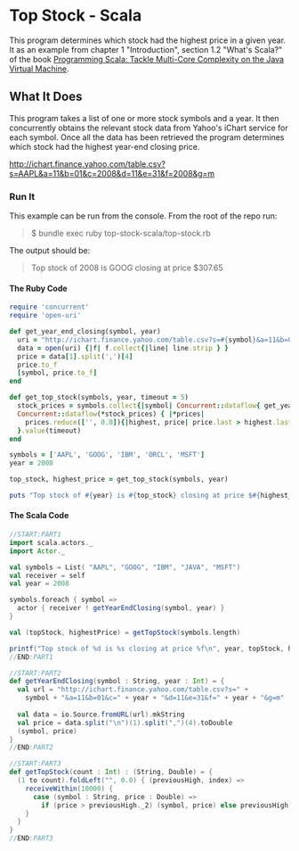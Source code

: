 # Top Stock - Scala

This program determines which stock had the highest price in a given year.
It as an example from chapter 1 "Introduction", section 1.2 "What's Scala?" of the book
[Programming Scala: Tackle Multi-Core Complexity on the Java Virtual Machine](http://pragprog.com/book/vsscala/programming-scala).

## What It Does

This program takes a list of one or more stock symbols and a year. It then concurrently
obtains the relevant stock data from Yahoo's iChart service for each symbol. Once all
the data has been retrieved the program determines which stock had the highest year-end
closing price.

http://ichart.finance.yahoo.com/table.csv?s=AAPL&a=11&b=01&c=2008&d=11&e=31&f=2008&g=m

### Run It

This example can be run from the console. From the root of the repo run:

> $ bundle exec ruby top-stock-scala/top-stock.rb

The output should be:

> Top stock of 2008 is GOOG closing at price $307.65 

#### The Ruby Code

```ruby
require 'concurrent'
require 'open-uri'

def get_year_end_closing(symbol, year)
  uri = "http://ichart.finance.yahoo.com/table.csv?s=#{symbol}&a=11&b=01&c=#{year}&d=11&e=31&f=#{year}&g=m"
  data = open(uri) {|f| f.collect{|line| line.strip } }
  price = data[1].split(',')[4]
  price.to_f
  [symbol, price.to_f]
end

def get_top_stock(symbols, year, timeout = 5)
  stock_prices = symbols.collect{|symbol| Concurrent::dataflow{ get_year_end_closing(symbol, year) }}
  Concurrent::dataflow(*stock_prices) { |*prices|
    prices.reduce(['', 0.0]){|highest, price| price.last > highest.last ? price : highest}
  }.value(timeout)
end

symbols = ['AAPL', 'GOOG', 'IBM', 'ORCL', 'MSFT']
year = 2008

top_stock, highest_price = get_top_stock(symbols, year)

puts "Top stock of #{year} is #{top_stock} closing at price $#{highest_price}"
```

#### The Scala Code

```scala
//START:PART1
import scala.actors._
import Actor._

val symbols = List( "AAPL", "GOOG", "IBM", "JAVA", "MSFT")
val receiver = self
val year = 2008

symbols.foreach { symbol =>
  actor { receiver ! getYearEndClosing(symbol, year) }
}

val (topStock, highestPrice) = getTopStock(symbols.length)

printf("Top stock of %d is %s closing at price %f\n", year, topStock, highestPrice)
//END:PART1

//START:PART2    
def getYearEndClosing(symbol : String, year : Int) = {
  val url = "http://ichart.finance.yahoo.com/table.csv?s=" +
    symbol + "&a=11&b=01&c=" + year + "&d=11&e=31&f=" + year + "&g=m"
    
  val data = io.Source.fromURL(url).mkString
  val price = data.split("\n")(1).split(",")(4).toDouble  
  (symbol, price)
} 
//END:PART2    

//START:PART3
def getTopStock(count : Int) : (String, Double) = {
  (1 to count).foldLeft("", 0.0) { (previousHigh, index) =>
    receiveWithin(10000) {
      case (symbol : String, price : Double) =>
        if (price > previousHigh._2) (symbol, price) else previousHigh
    }
  }
} 
//END:PART3
```
